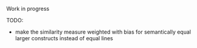 Work in progress

TODO:
 * make the similarity measure weighted with bias for semantically equal larger constructs instead of equal lines
